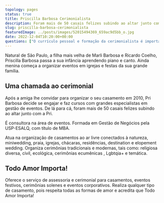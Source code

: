 ```yaml
---
topology: pages
status: true
title: Priscilla Barbosa Cerimonialista
description: Foram mais de 50 casais felizes subindo ao altar junto com a Pri. É consultora na área de eventos. Formada em Gestão de Negócios pela USP-ESALQ, com título de MBA.
slug: priscilla-barbosa-cerimonialista
featuredImage: ../posts/images/52015494369_659ac9d5bb_o.jpg
date: 2022-12-04T10:20:00+00:00
questions: ["O currículo pessoal e formação da cerimonialista é importante?:Sim, pessoas com conhecimentos multidisciplinares tendem a gerir melhor seus trabalhos. E se tem uma mulher no Brasil que sabe lidar com organização é Priscilla Barbosa. A sua formação em Gestão de Negócios pela USP-ESALQ, com título de MBA faz toda a diferença na organização de eventos. Em sua história organizou de forma tranquila dezenas de casamentos, eventos sociais e solenidades públicas.", "Para que a empresa de Priscilla Barbosa trabalha?:Priscilla Barbosa é empreendedora com As Casamenteiras e é assessora parlamentar na ALESP.", "Qual é o papel de Priscilla Barbosa na As Casamenteiras?:A função de Priscilla Barbosa n'As Casamenteiras é de CEO e Cerimonialista.", "Qual é o endereço de e-mail de Priscilla Barbosa?:O e-mail de Priscilla Barbosa é cerimonial@ascasamenteiras.com.br.","Qual é o número de telefone da Priscilla Barbosa?:O número de telefone da Priscilla Barbosa é +x.", "Em que setor Priscilla Barbosa trabalha?:Priscilla Barbosa trabalha na indústria Eventos, sendo especialista no segmento Casamentos e com experiência em cerimôniais solenes."]
---
```


Natural de São Paulo, a filha mais velha de Marli Barbosa e Ricardo Coelho, Priscilla Barbosa passa a sua infância aprendendo piano e canto. Ainda menina começa a organizar eventos em igrejas e festas da sua grande família.

## Uma chamada ao cerimonial

Após a amiga lhe convidar para organizar o seu casamento em 2010, Pri Barbosa decide se engajar e faz cursos com grandes especialistas em gestão de eventos. De lá para cá, foram mais de 50 casais felizes subindo ao altar junto com a Pri.

É consultora na área de eventos. Formada em Gestão de Negócios pela USP-ESALQ, com título de MBA.

Atua na organização de casamentos ao ar livre conectados à natureza, miniwedding, praia, igrejas, chácaras, residências, destination e elopement wedding. Organiza cerimônias tradicionais e modernas, tais como: religiosa diversa, civil, ecológica, cerimônias ecumênicas , Lgbtqia+ e temática.

## Todo Amor Importa!

Oferece o serviço de assessoria e cerimonial para casamentos, eventos festivos, cerimônias solenes e eventos corporativos. Realiza qualquer tipo de casamento, pois respeita todas as formas de amor e acredita que Todo Amor Importa!

